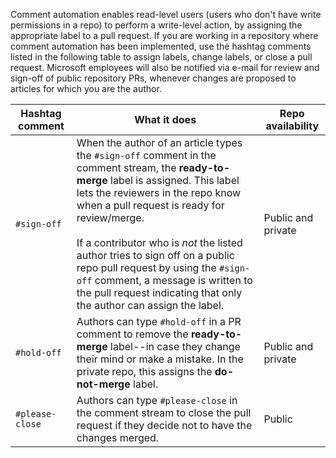 Comment automation enables read-level users (users who don't have write permissions in a repo) to perform a write-level action, by assigning the appropriate label to a pull request. If you are working in a repository where comment automation has been implemented, use the hashtag comments listed in the following table to assign labels, change labels, or close a pull request. Microsoft employees will also be notified via e-mail for review and sign-off of public repository PRs, whenever changes are proposed to articles for which you are the author.

| Hashtag comment | What it does | Repo availability |
| --- | --- | --- |
| `#sign-off` |When the author of an article types the `#sign-off` comment in the comment stream, the **ready-to-merge** label is assigned. This label lets the reviewers in the repo know when a pull request is ready for review/merge. <br/><br/> If a contributor who is *not* the listed author tries to sign off on a public repo pull request by using the `#sign-off` comment, a message is written to the pull request indicating that only the author can assign the label. |Public and private |
| `#hold-off` |Authors can type `#hold-off` in a PR comment to remove the **ready-to-merge** label--in case they change their mind or make a mistake. In the private repo, this assigns the **do-not-merge** label. |Public and private |
| `#please-close` |Authors can type `#please-close` in the comment stream to close the pull request if they decide not to have the changes merged. |Public |
